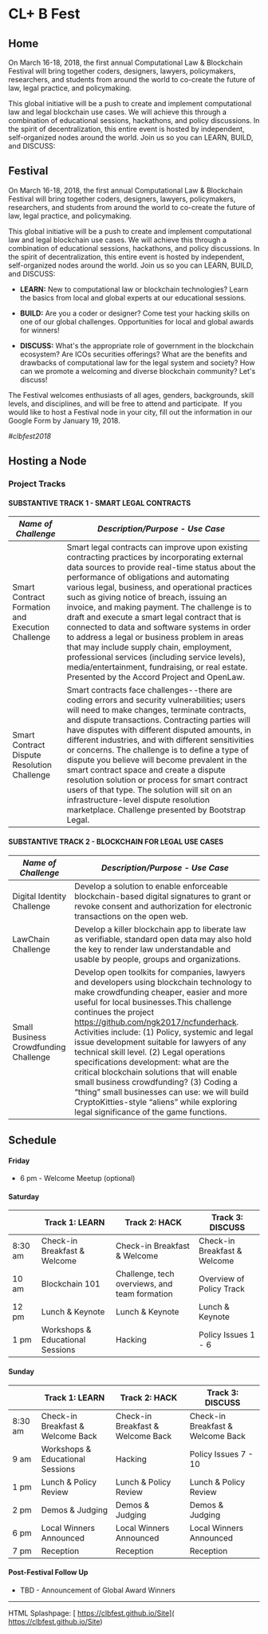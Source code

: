 # CL+ B Fest

## Home
On March 16-18, 2018, the first annual Computational Law & Blockchain Festival will bring together coders, designers, lawyers, policymakers, researchers, and students from around the world to co-create the future of law, legal practice, and policymaking.

This global initiative will be a push to create and implement computational law and legal blockchain use cases. We will achieve this through a combination of educational sessions, hackathons, and policy discussions. In the spirit of decentralization, this entire event is hosted by independent, self-organized nodes around the world. Join us so you can LEARN, BUILD, and DISCUSS:

## Festival
On March 16-18, 2018, the first annual Computational Law & Blockchain Festival will bring together coders, designers, lawyers, policymakers, researchers, and students from around the world to co-create the future of law, legal practice, and policymaking.

This global initiative will be a push to create and implement computational law and legal blockchain use cases. We will achieve this through a combination of educational sessions, hackathons, and policy discussions. In the spirit of decentralization, this entire event is hosted by independent, self-organized nodes around the world. Join us so you can LEARN, BUILD, and DISCUSS:

* **LEARN:** New to computational law or blockchain technologies? Learn the basics from local and global experts at our educational sessions.

* **BUILD:** Are you a coder or designer? Come test your hacking skills on one of our global challenges. Opportunities for local and global awards for winners!

* **DISCUSS:** What's the appropriate role of government in the blockchain ecosystem? Are ICOs securities offerings? What are the benefits and drawbacks of computational law for the legal system and society? How can we promote a welcoming and diverse blockchain community? Let's discuss!

The Festival welcomes enthusiasts of all ages, genders, backgrounds, skill levels, and disciplines, and will be free to attend and participate.  If you would like to host a Festival node in your city, fill out the information in our Google Form by January 19, 2018.


*#clbfest2018*

## Hosting a Node

### Project Tracks

#### SUBSTANTIVE TRACK 1 - SMART LEGAL CONTRACTS

| *Name of Challenge* | *Description/Purpose - Use Case* | 
|------------------|--------------|
| Smart Contract Formation and Execution Challenge | Smart legal contracts can improve upon existing contracting practices by incorporating external data sources to provide real-time status about the performance of obligations and automating various legal, business, and operational practices such as giving notice of breach, issuing an invoice, and making payment. The challenge is to draft and execute a smart legal contract that is connected to data and software systems in order to address a legal or business problem in areas that may include supply chain, employment, professional services (including service levels), media/entertainment, fundraising, or real estate. Presented by the Accord Project and OpenLaw. | 
| Smart Contract Dispute Resolution Challenge |Smart contracts face challenges--there are coding errors and security vulnerabilities; users will need to make changes, terminate contracts, and dispute transactions. Contracting parties will have disputes with different disputed amounts, in different industries, and with different sensitivities or concerns. The challenge is to define a type of dispute you believe will become prevalent in the smart contract space and create a dispute resolution solution or process for smart contract users of that type. The solution will sit on an infrastructure-level dispute resolution marketplace. Challenge presented by Bootstrap Legal.|

#### SUBSTANTIVE TRACK 2 - BLOCKCHAIN FOR LEGAL USE CASES

| *Name of Challenge* | *Description/Purpose - Use Case* | 
|-----------|--------|
| Digital Identity Challenge |Develop a solution to enable enforceable blockchain-based digital signatures to grant or revoke consent and authorization for electronic transactions on the open web. |
| LawChain Challenge | Develop a killer blockchain app to liberate law as verifiable, standard open data may also hold the key to render law understandable and usable by people, groups and organizations. |
| Small Business Crowdfunding Challenge | Develop open toolkits for companies, lawyers and developers using blockchain technology to make crowdfunding cheaper, easier and more useful for local businesses.This challenge continues the project https://github.com/ngk2017/ncfunderhack. Activities include: (1) Policy, systemic and legal issue development suitable for lawyers of any technical skill level. (2) Legal operations specifications development: what are the critical blockchain solutions that will enable small business crowdfunding? (3) Coding a “thing” small businesses can use: we will build CryptoKitties-style “aliens” while exploring legal significance of the game functions. | 

## Schedule

#### Friday
* 6 pm - Welcome Meetup (optional)

#### Saturday

|| Track 1: LEARN | Track 2: HACK | Track 3: DISCUSS |
|--------|-----------|---------|--------------------|
| 8:30 am | Check-in Breakfast & Welcome | Check-in Breakfast & Welcome | Check-in Breakfast & Welcome |
| 10 am | Blockchain 101 | Challenge, tech overviews, and team formation | Overview of Policy Track |
| 12 pm | Lunch & Keynote | Lunch & Keynote | Lunch & Keynote |
| 1 pm | Workshops & Educational Sessions | Hacking | Policy Issues 1 - 6 |


#### Sunday

|| Track 1: LEARN | Track 2: HACK | Track 3: DISCUSS |
|--------|-----------|---------|--------------------|
| 8:30 am | Check-in Breakfast & Welcome Back | Check-in Breakfast & Welcome Back| Check-in Breakfast & Welcome Back |
| 9 am | Workshops & Educational Sessions | Hacking | Policy Issues 7 - 10 |
| 1 pm | Lunch & Policy Review |  Lunch & Policy Review |  Lunch & Policy Review |
| 2 pm | Demos & Judging | Demos & Judging | Demos & Judging |
| 6 pm | Local Winners Announced | Local Winners Announced | Local Winners Announced |
| 7 pm | Reception | Reception | Reception

#### Post-Festival Follow Up
* TBD -  Announcement of Global Award Winners

---------------------
HTML Splashpage: [ https://clbfest.github.io/Site]( https://clbfest.github.io/Site)
